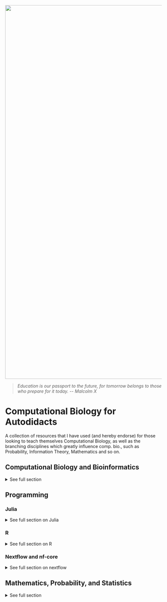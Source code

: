 <img src="https://abfabrugcleaning.co.uk/wp-content/uploads/2015/06/Rug-Cleaning-Header-Default.jpg" height="" width="1200" align="center">

> *Education is our passport to the future, for tomorrow belongs to those who prepare for it today.* 
> -- <cite> Malcolm X </cite>


# Computational Biology for Autodidacts
A collection of resources that I have used (and hereby endorse) for those looking to teach themselves Computational Biology, as well as the branching disciplines which greatly influence comp. bio., such as Probability, Information Theory, Mathematics and so on. 

## Computational Biology and Bioinformatics
<details>
<summary> See full section </summary>

### Courses
#### Applied Computational Genomics at the University of Utah (2020/2021)
If you've had to do play around with .bam and .bed files than you've very likely come in contact with the excellent program called [Bedtools](https://bedtools.readthedocs.io/en/latest/index.html). Almost every time I need to use this program I discover something new about it, it just keeps on giving. The brain behind the Bedtools is [Aaron Quinlan](http://quinlanlab.org), a leading Computational Biologist out of the University of Utah . He offers a Semester long, **completely free** course which lives on [GitHub](https://github.com/quinlan-lab/applied-computational-genomics). Do you notice the trend here? World class thinkers who are willing to spread their knowledge, help others, and move Science forward, all without paywalls. Pay it forward if you ever get the chance! This is a great, in depth course which has many practical tutorials embedded within it. The homework is challenging and fulfilling - I have learned a lot here. Did I mention that Aaron is a terrific, down to earth teacher?

* Beginner/ entry level 
* Head over to [https://github.com/quinlan-lab/applied-computational-genomics](https://github.com/quinlan-lab/applied-computational-genomics)

#### Foundations of Computational and Systems Biology 
I can't be the only one who's jaw hits the floor when they see how rich MIT Open Course Ware has become, and how far back their content reaches in time. There are perhaps no better examples of the spirit of education than this initiative. Free lectures by some of the worlds top thinkers? You've gotta be kidding me. MIT Open Courserware was made for auto-didacts, there is little more you could ask for when seeking to educate yourself. Detailed course structures and trajectories, additional recommended readings, good quality videos, and no pay walls - yes!  

This course is run by a couple of great educators (Christopher Burge, David Gifford &amp; Ernest Fraenkel), who are also highly capable Scientists in their own right. For one, Chris Burge is one of the pioneers of *ab initio* gene prediction, a highly successful paradigm which allowed us to understand and annotate much of the early high throughput sequencing data. He is also centrally involved in the popular "Mixture of Isoforms" [(MISO)](https://sci-hub.st/10.1038/nmeth.1528) package. I recommend watching each lecture closely and definitely reading the accompanying writings. This is quite the intensive program if you decide to apply yourself, and it covers a sufficiently broad sweep of the field to give you the confidence to move forwards.  

* Late beginner/intermediate level
* [https://ocw.mit.edu/courses/biology/7-91j-foundations-of-computational-and-systems-biology-spring-2014/](https://ocw.mit.edu/courses/biology/7-91j-foundations-of-computational-and-systems-biology-spring-2014/) 

### Books
#### Biological Sequence Analysis: Probabilistic Models of Proteins and Nucleic Acids 
An oldie but a goody. Sean Eddy, Durbin et al., have all created phenomenal software that countless folks appreciate, the book stands on its own. Extensive and detailed, not to be taken lightly. 
Find more about here on Sean's [website](http://eddylab.org/cupbook.html). PDF copies may or may not be floating about * wink *. 

#### Algorithms on Strings, Trees, and Sequences 
Computer Science and Computational Biology by [Dan Gusfield](https://www.cambridge.org/core/books/algorithms-on-strings-trees-and-sequences/F0B095049C7E6EF5356F0A26686C20D3). Terrific detail, and since it was released eons ago, likely starts from a more ground level point of view. 

</details>

## Programming 

### Julia
<details> 
<summary> See full section on Julia </summary>

#### Courses and Workshops 

[Advanced Scientific Computing: Producing Better Code by Tim Holy](https://youtube.com/playlist?list=PL-G47MxHVTewUm5ywggLvmbUCNOD2RbKA&si=JyUkp6ItntQLnQXf)   
A terrific, short course on the use of Julia for scientific computing. Worth watching even for just the first lecture "Why Julia?" 

[Julia Advance](https://youtube.com/playlist?list=PLOU8LxhyFylKQO--4HIjX7_uzzVfRd5xu&si=4tsZ826J-FynYz8M). A more advanced YouTube playlist which deals with topics in Julia that are best approached once one has a decent feel for the language and can get around the ecosystem comfortably. 

[Julia for Data Science by Huda Nassar](https://youtube.com/playlist?list=PLP8iPy9hna6QuDTt11Xxonnfal91JhqjO&si=Vz_vOfZsUH9Y5MuA)   
Another terrific, medium level course specifically geared towards Data Science. Videos are of varying lengths and difficulties.   

[Julia Programming with a Data Scientist by Randy Davila](https://youtube.com/playlist?list=PLiUo37D6MN3GTDUk28NYIXqSl1hGVoni0&si=meBhZvubeXFE5EkZ)
A 6 part series which uses famous datasets such as Iris, to explore the data analytic workflows in Julia.

[Dr. Watson and Good Scientific Code Workshop](https://www.youtube.com/watch?v=x3swaMSCcYk) 
Dr. Watson is a clever workspace/code/project organiser which aims to standardise and simplify the way one initiates scientific projects in Julia. The documentation is extensive, and the 4 hour workshops covers both the technical purpose of the software, alongside the philosophy for why one ought to approach their projects in this manner. I found it compelling, and though I haven't started a project from the ground up using Julia, I have incorporated the ethos into my daily workflows. 

#### Books 

[Think Julia by Ben Lauwens and Allen B. Downey](https://github.com/BenLauwens/ThinkJulia.jl)   
Perhaps the best starting point for one interested in working through a text and progressively walking through topics. The book is a portover from the popular [Think Python by Allen B. Downey](https://allendowney.github.io/ThinkPython/). I learned a great deal from this one, and found a load of additional references which I am still pursuing, such as [Introduction to the Theory of Computation](), and the [Structure and Interpretation of Computer Programs]() . A phenomenal book. 

[Julia for Data Analysis by Bogumił Kamiński](https://www.manning.com/books/julia-for-data-analysis)
Bogumił  is the creator and maintainer of the powerful [DataFrames.jl
package](https://dataframes.juliadata.org/stable/). He is a frequent
contributer to StackExchange and the the official Julia forum. If you've got a
weird question, Bogumił has likely given the answer to it somewhere.. His short
blog posts are also very helpful. 

[Statistics with Julia by Yoni Nazarathy and Hayden Klok](https://statisticswithjulia.org/)   
An ideal reference text for approaching Statistics in Julia. Julia itself has a
noteworthy number of statistics modules built into it's Base feature set, so
you'd be surprised how far you can do on the bare bones. The source for the
book is [open](https://github.com/h-Klok/StatsWithJuliaBook), and there are a
handful of [tutorials](https://statisticswithjulia.org/tutorials/) on the books
site. Yoni still works at the University of Queensland where I completed my
post-graduate studies, I'm still regretful that I never got a chance to meet
with him.   

#### Blog Posts
* [Best practise: organising code in Julia](https://discourse.julialang.org/t/best-practise-organising-code-in-julia/74362/2) - really terrific guide, worth much!

To be continued... 

</details> 

### R
<details> 
<summary> See full section on R </summary> 

#### Courses
[Data Science: Foundations using R on Coursera](https://www.coursera.org/specializations/data-science-foundations-r)   
If you're in the genomics-bioinformatics space, the name Jeff Leek is likely
familiar, and probably that of Roger Peng also. Both are excellent educators and
forthright scientists. I learned a whole lot from [Jeff Leek's guide to
genomics papers](https://github.com/jtleek/genomicspapers). An appreciation of
the sources of variability and noise in genomics data was a yuuge take away
from the papers, so I was glad to find this R course. It provides a easy to
medium level entrypoint to R, often times using genomics data as examples.
At the same time as I was learning R, I decided to primarily use Julia to work through the weekly problem sets, giving myself an additional opportunity to learn more of the latter language.   

#### Books 
[R for Data Science by Hadley Wickham, Mine Cetinkaya-Rundel, and Garrett Grolemund](https://r4ds.hadley.nz/)   
A classic at this point - completely free online, need more be said? 

</details> 

### Nextflow and nf-core 
<details> 
<summary> See full section on nextflow </summary> 

I must admit, the documentation for Nextflow and nf-core has always felt
slightly scattered to me, with overlapping and counter-intuitive "Tutorials,
Guides, Examples, Best practices" sections across their web footprint. 

The roadmap that I eventually narrowed down 

</details>


## Mathematics, Probability, and Statistics
<details>
<summary> See full section </summary>

Coming from Biology, a field closely wedded to the qualitative aspects of Scientific inference, where our formal training for the most part omits many of the approaches utilised by the 'harder sciences', the transition to the quantitative world has perhaps been the most challenging part of this. In some respects, you must undergo a great change in how you approach problems, how you approach data and measures, and your relationship to truth and validity. Much of this can be uncomfortable, as you must confront the fragility of your prior approaches to questions. Personally, this is an ongoing project which demands a lot of effort and grit. I have immensely appreciated this change in my thought processes, and am very grateful that it has taken place. The world is a bigger place now than it ever was. A world where precision, consistency, and repetition are emphasised. You will likely develop an obsession with priors, and with starting assumptions. Sometimes before we can even approach a problem, we must sketch out some vague axioms we believe to be important. Unfortunately, these topics are taught in notoriously bland ways across campuses alike - they are premature, are forced, and very often, the student barely has any confidence in their own logic and reasoning. Such courses may at times skip over the very basic reason for using tools such as probability theory in the first place; to make *better* decisions in the presence of uncertainty.

### Statistics
#### Books
##### Intuitive Biostatistics: A Nonmathematical Guide to Statistical Thinking
I believe this is the most comfortable introduction to conceptualising problems, and answers, in a more quantitative manner. As the title outlines, this book is almost purely built on intuitive explanations of key, widely used procedures in statistics. It explains what x is, when you would do x, why you would do it, why you wouldn't, and more appropriately, the assumptions and biases associated with x. If you're afraid of equations (overcome this fear as soon as possible, there is nothing to fear), you'll be given that first bit of confidence that should then give you the enthusiasm and energy to continue developing. The language here is very clear, very direct, very concise and to the point. The text is very honest, and works hard to provide bountiful examples of both good and bad uses of statistics in the literature. You will enjoy working through it, trust! The author Harvey Motulsky is the founder of [GraphPad](https://www.graphpad.com/company/) Statistical Analysis software, so you may have already come across his creations without knowing! There is also a smaller streamlined text from Harvey called "Essential Biostatistics", which is also worth reading if you just need a straight forward and reduced explanation. One last note, this book leans heavily towards biomedical research, and so most of the examples pull directly from this field. Strongly recommended. 

* PERFECT for absolute beginners. Great reference to have on hand for those more familiar. 
* I must admit, the book is not cheap, and the smaller "Essential" book is just not worth buying - it is an anorexic ~150 pages of widely spaced formatting. I used library copies for both until I had enough savings to purchase the larger of the two books. If you prefer eBooks than I'd go looking.

### Probability theory 

[Reasoning About Luck: Probability and its Uses in Physics](https://www.cambridge.org/core/books/reasoning-about-luck/10C483B28237DF9B870E841794DB9541)

[MIT Introductionn to
Probability](https://ocw.mit.edu/courses/res-6-012-introduction-to-probability-spring-2018/)
alongside the prescribed text [Introduction to Probability by  Dimitri P.
Bertsekas and John N. Tsitsiklis](http://athenasc.com/probbook.html), with
[YouTube
lectures](https://youtube.com/playlist?list=PLUl4u3cNGP60hI9ATjSFgLZpbNJ7myAg6&si=u95oAqTauX9_uneH)   

[Probability: For the Enthusiastic Beginner](https://davidmorin.physics.fas.harvard.edu/books/probability/)   

### Mathematics 

[Combinatorics Through Guided Discovery by Kenneth P. Bogart](https://bogart.openmathbooks.org/)

[No Bullshit Guide to Math and Physics by Ivan Savov](https://bogart.openmathbooks.org/)

Mathematics for Nonmathematicians by Morris Kline
The great Kline. 

[Art of Problem Solving Vol 1. by Sandor Lehoczky and Richard Rusczyk](https://artofproblemsolving.com/store/book/aops-vol1)

</details>
